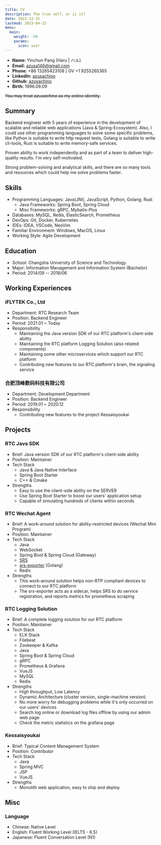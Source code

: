 ```yaml
---
title: CV
description: The true self, or is it?
date: 2022-12-31
lastmod: 2023-04-22
menu:
  main:
    weight: -50
    params:
      icon: user
---
```


- **Name:** Yinchun Pang (Haru | ハル)
- **Email:** <mailto>azusa146@gmail.com<mailto>
- **Phone:** +86 13265423108 | GV +1 9255265365
- **LinkedIn:** [azusachino](https://www.linkedin.com/in/azusachino/)
- **Github:** [azusachino](https://github.com/azusachino)
- **Birth:** 1996.09.09

~~You may treat _azusachino_ as my online identity.~~

## Summary

Backend engineer with 5 years of experience in the development of scalable and reliable web applications (Java & Spring-Ecosystem). Also, I could use other programming languages to solve some specific problems, like Python is suitable to write http request tests, Golang is suitable to write cli-tools, Rust is suitable to write memory-safe services.

Proven ability to work independently and as part of a team to deliver high-quality results. I'm very self-motivated.

Strong problem-solving and analytical skills, and there are so many tools and resources which could help me solve problems faster.

## Skills

- Programming Languages: Java(JNI), JavaScript, Python, Golang, Rust
  - Java Frameworks: Spring Boot, Spring Cloud
  - Misc Frameworks: gRPC, Mybatis-Plus
- Databases: MySQL, Redis, ElasticSearch, Prometheus
- DevOps: Git, Docker, Kubernetes
- IDEs: IDEA, VSCode, NeoVim
- Familiar Environment: Windows, MacOS, Linux
- Working Style: Agile Development

## Education

- School: Changsha University of Science and Technology
- Major: Information Management and Information System (Bachelor)
- Period: 2014/09 -- 2018/06

## Working Experiences

### iFLYTEK Co., Ltd

- Department: RTC Research Team
- Position: Backend Engineer
- Period: 2021.01 ~ Today
- Responsibility
  - Maintaining the Java version SDK of our RTC platform's client-side ability
  - Maintaining the RTC platform Logging Solution (also related components)
  - Maintaining some other microservices which support our RTC platform
  - Contributing new features to our RTC platform's brain, the signaling service

### 合肥顶峰数码科技有限公司

- Department: Development Department
- Position: Backend Engineer
- Period: 2019.01 ~ 2020.12
- Responsibility
  - Contributing new features to the project Kessaisyoukai

## Projects

### RTC Java SDK

- Brief: Java version SDK of our RTC platform's client-side ability
- Position: Maintainer
- Tech Stack
  - Java & Java Native Interface
  - Spring Boot Starter
  - C++ & Cmake
- Strengths
  - Easy to use the client-side ability on the SERVER
  - Use Spring Boot Starter to boost our users' application setup
  - Capable of simulating hundreds of clients within seconds

### RTC Wechat Agent

- Brief: A work-around solution for ability-restricted devices (Wechat Mini Program)
- Position: Maintainer
- Tech Stack
  - Java
  - WebSocket
  - Spring Boot & Spring Cloud (Gateway)
  - [SRS](https://github.com/ossrs/srs)
  - [srs-exporter](https://github.com/azusachino/srs-exporter) (Golang)
  - Redis
- Strengths
  - This work-around solution helps non-RTP compliant devices to connect to our RTC platform
  - The srs-exporter acts as a sidecar, helps SRS to do service registration, and reports metrics for prometheus scraping

### RTC Logging Solution

- Brief: A complete logging solution for our RTC platform
- Position: Maintainer
- Tech Stack
  - ELK Stack
  - Filebeat
  - Zookeeper & Kafka
  - Java
  - Spring Boot & Spring Cloud
  - gRPC
  - Prometheus & Grafana
  - VueJS
  - MySQL
  - Redis
- Strengths
  - High throughput, Low Latency
  - Dynamic Architecture (cluster version, single-machine version)
  - No more worry for debugging problems while it's only occurred on our users' devices
  - Search log online or download log files offline by using our admin web page
  - Check the metric statistics on the grafana page

### Kessaisyoukai

- Brief: Typical Content Management System
- Position: Contributor
- Tech Stack
  - Java
  - Spring MVC
  - JSP
  - VueJS
- Strengths
  - Monolith web application, easy to ship and deploy

## Misc

### Language

- Chinese: Native Level
- English: Fluent Working Level (IELTS - 6.5)
- Japanese: Fluent Conversation Level (N1)

